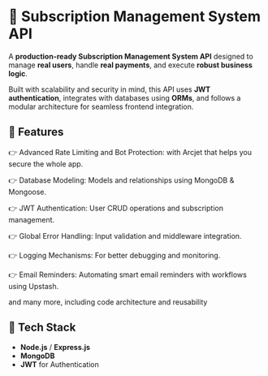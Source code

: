 # 🤖 Subscription Management System API

A **production-ready Subscription Management System API** designed to manage **real users**, handle **real payments**, and execute **robust business logic**.

Built with scalability and security in mind, this API uses **JWT authentication**, integrates with databases using **ORMs**, and follows a modular architecture for seamless frontend integration.

## 🚀 Features

👉 Advanced Rate Limiting and Bot Protection: with Arcjet that helps you secure the whole app.

👉 Database Modeling: Models and relationships using MongoDB & Mongoose.

👉 JWT Authentication: User CRUD operations and subscription management.

👉 Global Error Handling: Input validation and middleware integration.

👉 Logging Mechanisms: For better debugging and monitoring.

👉 Email Reminders: Automating smart email reminders with workflows using Upstash.

and many more, including code architecture and reusability

## 📂 Tech Stack

- **Node.js** / **Express.js**
- **MongoDB**
- **JWT** for Authentication
  
